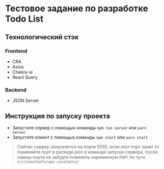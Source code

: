 # Тестовое задание по разработке Todo List

## Технологический стэк

### Frontend

- CRA
- Axios
- Chakra-ui
- React Query

### Backend
- JSON Server

## Инструкция по запуску проекта

- Запустите сервер с помощью команды ```npm run server``` или ```yarn server```
- Запустите клиент с помощью команды ```npm start``` или ```yarn start```

> Сейчас сервер запускается на порте 5555, если этот порт занят то поменяйте порт в package.json в команде запуска сервера, после смены порта не забудте поменять переменную ```PORT``` по пути ```src/constants/api-constants/```

